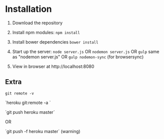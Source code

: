 # Installation
1. Download the repository
2. Install npm modules: `npm install`
3. Install bower dependencies `bower install`
4. Start up the server:
 `node server.js` OR  `nodemon server.js` OR `gulp` same as "nodemon server.js" OR `gulp nodemon-sync` (for browsersync)
 
5. View in browser at http://localhost:8080

## Extra
`git remote -v`
<p>`heroku git:remote -a <melhoreme>`
<p>`git push heroku master`
<p>OR
<p>`git push -f heroku master` (warning)

